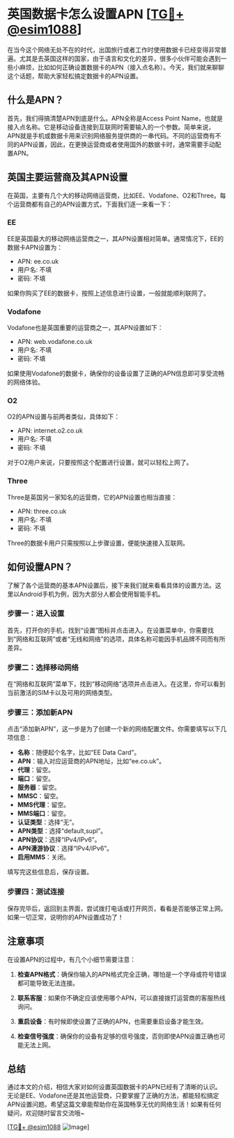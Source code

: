 # 英国数据卡怎么设置APN [[TG💪+ @esim1088](https://t.me/s/esim1088)]

在当今这个网络无处不在的时代，出国旅行或者工作时使用数据卡已经变得非常普遍。尤其是去英国这样的国家，由于语言和文化的差异，很多小伙伴可能会遇到一些小麻烦，比如如何正确设置数据卡的APN（接入点名称）。今天，我们就来聊聊这个话题，帮助大家轻松搞定数据卡的APN设置。

## 什么是APN？

首先，我们得搞清楚APN到底是什么。APN全称是Access Point Name，也就是接入点名称。它是移动设备连接到互联网时需要输入的一个参数。简单来说，APN就是手机或数据卡用来识别网络服务提供商的一串代码。不同的运营商有不同的APN设置，因此，在更换运营商或者使用国外的数据卡时，通常需要手动配置APN。

## 英国主要运营商及其APN设置

在英国，主要有几个大的移动网络运营商，比如EE、Vodafone、O2和Three。每个运营商都有自己的APN设置方式，下面我们逐一来看一下：

### EE

EE是英国最大的移动网络运营商之一，其APN设置相对简单。通常情况下，EE的数据卡APN设置为：

- APN: ee.co.uk
- 用户名: 不填
- 密码: 不填

如果你购买了EE的数据卡，按照上述信息进行设置，一般就能顺利联网了。

### Vodafone

Vodafone也是英国重要的运营商之一，其APN设置如下：

- APN: web.vodafone.co.uk
- 用户名: 不填
- 密码: 不填

如果使用Vodafone的数据卡，确保你的设备设置了正确的APN信息即可享受流畅的网络体验。

### O2

O2的APN设置与前两者类似，具体如下：

- APN: internet.o2.co.uk
- 用户名: 不填
- 密码: 不填

对于O2用户来说，只要按照这个配置进行设置，就可以轻松上网了。

### Three

Three是英国另一家知名的运营商，它的APN设置也相当直接：

- APN: three.co.uk
- 用户名: 不填
- 密码: 不填

Three的数据卡用户只需按照以上步骤设置，便能快速接入互联网。

## 如何设置APN？

了解了各个运营商的基本APN设置后，接下来我们就来看看具体的设置方法。这里以Android手机为例，因为大部分人都会使用智能手机。

### 步骤一：进入设置

首先，打开你的手机，找到“设置”图标并点击进入。在设置菜单中，你需要找到“网络和互联网”或者“无线和网络”的选项，具体名称可能因手机品牌不同而有所差异。

### 步骤二：选择移动网络

在“网络和互联网”菜单下，找到“移动网络”选项并点击进入。在这里，你可以看到当前激活的SIM卡以及可用的网络类型。

### 步骤三：添加新APN

点击“添加新APN”，这一步是为了创建一个新的网络配置文件。你需要填写以下几项信息：

- **名称**：随便起个名字，比如“EE Data Card”。
- **APN**：输入对应运营商的APN地址，比如“ee.co.uk”。
- **代理**：留空。
- **端口**：留空。
- **服务器**：留空。
- **MMSC**：留空。
- **MMS代理**：留空。
- **MMS端口**：留空。
- **认证类型**：选择“无”。
- **APN类型**：选择“default,supl”。
- **APN协议**：选择“IPv4/IPv6”。
- **APN漫游协议**：选择“IPv4/IPv6”。
- **启用MMS**：关闭。

填写完这些信息后，保存设置。

### 步骤四：测试连接

保存完毕后，返回到主界面，尝试拨打电话或打开网页，看看是否能够正常上网。如果一切正常，说明你的APN设置成功了！

## 注意事项

在设置APN的过程中，有几个小细节需要注意：

1. **检查APN格式**：确保你输入的APN格式完全正确，哪怕是一个字母或符号错误都可能导致无法连接。
   
2. **联系客服**：如果你不确定应该使用哪个APN，可以直接拨打运营商的客服热线询问。

3. **重启设备**：有时候即使设置了正确的APN，也需要重启设备才能生效。

4. **检查信号强度**：确保你的设备有足够的信号强度，否则即使APN设置正确也可能无法上网。

## 总结

通过本文的介绍，相信大家对如何设置英国数据卡的APN已经有了清晰的认识。无论是EE、Vodafone还是其他运营商，只要掌握了正确的方法，都能轻松搞定APN设置问题。希望这篇文章能帮助你在英国畅享无忧的网络生活！如果有任何疑问，欢迎随时留言交流哦~ 

[[TG💪+ @esim1088](https://t.me/s/esim1088) ![Image](https://i.postimg.cc/4NQfJmqS/Snipaste-2025-05-13-00-14-12.png)]